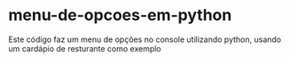 # menu-de-opcoes-em-python
Este código faz um menu de opções no console utilizando python, usando um cardápio de resturante como exemplo
